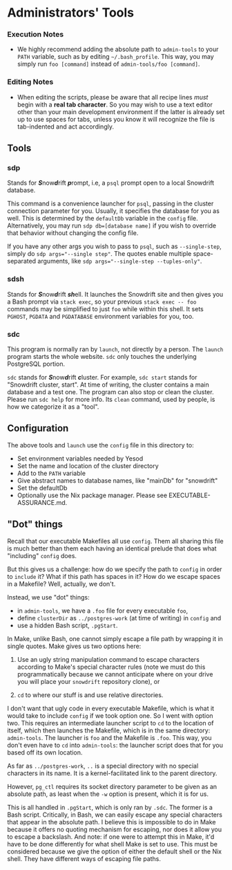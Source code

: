 # Administrators' Tools

### Execution Notes

* We highly recommend adding the absolute path to `admin-tools` to your `PATH`
variable, such as by editing `~/.bash_profile`. This way, you may simply run
`foo [command]` instead of `admin-tools/foo [command]`.

### Editing Notes

* When editing the scripts, please be aware that all recipe lines *must* begin
with a **real tab character**. So you may wish to use a text editor other than
your main development environment if the latter is already set up to use spaces
for tabs, unless you know it will recognize the file is tab-indented and act
accordingly.

## Tools

### sdp

Stands for ***S***now***d***rift ***p***rompt, i.e, a `psql` prompt open to a
local Snowdrift database.

This command is a convenience launcher for `psql`, passing in the cluster
connection parameter for you. Usually, it specifies the database for you as
well. This is determined by the `defaultDb` variable in the `config` file.
Alternatively, you may run `sdp db=[database name]` if you wish to
override that behavior without changing the config file.

If you have any other args you wish to pass to `psql`, such as `--single-step`,
simply do `sdp args="--single step"`. The quotes enable multiple space-separated
arguments, like `sdp args="--single-step --tuples-only"`.

### sdsh

Stands for ***S***now***d***rift ***sh***ell. It launches the Snowdrift site and
then gives you a Bash prompt via `stack exec`, so your previous
`stack exec -- foo` commands may be simplified to just `foo` while within this
shell. It sets `PGHOST`, `PGDATA` and `PGDATABASE` environment variables for
you, too.

### sdc

This program is normally ran by `launch`, not directly by a person. The `launch`
program starts the whole website. `sdc` only touches the underlying
PostgreSQL portion.

`sdc` stands for ***S***now***d***rift ***c***luster. For example, `sdc start`
stands for "Snowdrift cluster, start". At time of writing, the cluster contains
a main database and a test one. The program can also stop or clean the cluster.
Please run `sdc help` for more info. Its `clean` command, used by people, is how
we categorize it as a "tool".

## Configuration

The above tools and `launch` use the `config` file in this directory to:

* Set environment variables needed by Yesod
* Set the name and location of the cluster directory
* Add to the `PATH` variable
* Give abstract names to database names, like "mainDb" for "snowdrift"
* Set the defaultDb
* Optionally use the Nix package manager. Please see EXECUTABLE-ASSURANCE.md.

## "Dot" things

Recall that our executable Makefiles all use `config`. Them all sharing this
file is much better than them each having an identical prelude that does what
"including" `config` does.

But this gives us a challenge: how do we specify the path to `config` in order
to `include` it? What if this path has spaces in it? How do we escape spaces
in a Makefile? Well, actually, we don't.

Instead, we use "dot" things:

* in `admin-tools`, we have a `.foo` file for every executable `foo`,
* define `clusterDir` as `../postgres-work` (at time of writing) in `config` and
* use a hidden Bash script, `.pgStart`.

In Make, unlike Bash, one cannot simply escape a file path by wrapping it in
single quotes. Make gives us two options here:

1. Use an ugly string manipulation command to escape characters according to
Make's special character rules (note we must do this programmatically because
we cannot anticipate where on your drive you will place your `snowdrift`
repository clone), or

2. `cd` to where our stuff is and use relative directories.

I don't want that ugly code in every executable Makefile, which is what it would
take to include `config` if we took option one. So I went with option two. This
requires an intermediate launcher script to `cd` to the location of itself,
which then launches the Makefile, which is in the same directory: `admin-tools`.
The launcher is `foo` and the Makefile is `.foo`. This way, you don't even have
to `cd` into `admin-tools`: the launcher script does that for you based off its
own location.

As far as `../postgres-work`, `..` is a special directory with no special
characters in its name. It is a kernel-facilitated link to the parent directory.

However, `pg_ctl` requires its socket directory parameter to be given as an
absolute path, as least when the `-w` option is present, which it is for us.

This is all handled in `.pgStart`, which is only ran by `.sdc`. The former is a
Bash script. Critically, in Bash, we can easily escape any special characters
that appear in the absolute path. I believe this is impossible to do in Make
because it offers no quoting mechanism for escaping, nor does it allow you to
escape a backslash. And note: if one were to attempt this in Make, it'd have to
be done differently for what shell Make is set to use. This must be considered
because we give the option of either the default shell or the Nix shell. They
have different ways of escaping file paths.
